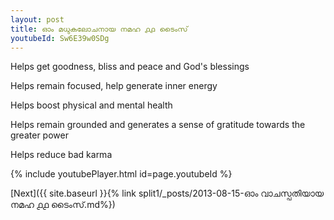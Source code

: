 ```yaml
---
layout: post
title: ഓം മധുകലോചനായ നമഹ ൧൧ ടൈംസ്
youtubeId: Sw6E39w0SDg
---
```

 
 
Helps get goodness, bliss and peace and God's blessings
 
Helps remain focused, help generate inner energy 
 
Helps boost physical and mental health 
 
Helps remain grounded and generates a sense of gratitude towards the greater power 
 
Helps reduce bad karma
 
 
 
 


{% include youtubePlayer.html id=page.youtubeId %}
 
[Next]({{ site.baseurl }}{% link  split1/_posts/2013-08-15-ഓം വാചസ്പതിയായ നമഹ ൧൧ ടൈംസ്.md%})
 
